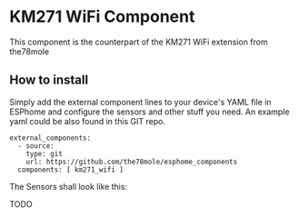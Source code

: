 # KM271 WiFi Component

This component is the counterpart of the KM271 WiFi extension from the78mole

## How to install

Simply add the external component lines to your device's YAML file in ESPhome and configure the sensors and other stuff you need. 
An example yaml could be also found in this GIT repo.

    external_components:
      - source:
        type: git
        url: https://github.com/the78mole/esphome_components
      components: [ km271_wifi ]

The Sensors shall look like this:

TODO